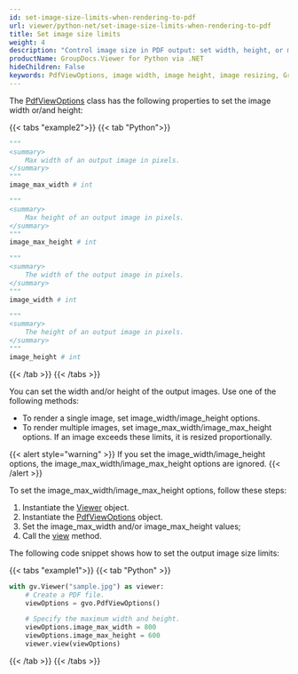 ```yaml
---
id: set-image-size-limits-when-rendering-to-pdf
url: viewer/python-net/set-image-size-limits-when-rendering-to-pdf
title: Set image size limits
weight: 4
description: "Control image size in PDF output: set width, height, or maximum dimensions."
productName: GroupDocs.Viewer for Python via .NET
hideChildren: False
keywords: PdfViewOptions, image width, image height, image resizing, GroupDocs.Viewer, Python, PDF viewer
---
```

The [PdfViewOptions](https://reference.groupdocs.com/viewer/python-net/groupdocs.viewer.options/pdfviewoptions) class has the following properties to set the image width or/and height:

{{< tabs "example2">}}
{{< tab "Python">}}
```python
""" 
<summary>
    Max width of an output image in pixels.
</summary>
"""
image_max_width # int

"""
<summary>
    Max height of an output image in pixels.
</summary>
"""
image_max_height # int

"""
<summary>
    The width of the output image in pixels.
</summary>
"""
image_width # int

"""
<summary>
    The height of an output image in pixels.
</summary>
"""
image_height # int

```
{{< /tab >}}
{{< /tabs >}}

You can set the width and/or height of the output images. Use one of the following methods: 

* To render a single image, set image_width/image_height options.
* To render multiple images, set image_max_width/image_max_height options. If an image exceeds these limits, it is resized proportionally.

{{< alert style="warning" >}}
If you set the image_width/image_height options, the image_max_width/image_max_height options are ignored.
{{< /alert >}}

To set the image_max_width/image_max_height options, follow these steps:

1. Instantiate the [Viewer](https://reference.groupdocs.com/viewer/python-net/groupdocs.viewer/viewer) object.
2. Instantiate the [PdfViewOptions](https://reference.groupdocs.com/viewer/python-net/groupdocs.viewer.options/pdfviewoptions) object.
3. Set the image_max_width and/or image_max_height values;
4. Call the [view](https://reference.groupdocs.com/viewer/python-net/groupdocs.viewer/viewer/#methods) method.

The following code snippet shows how to set the output image size limits:

{{< tabs "example1">}}
{{< tab "Python" >}}
```python
with gv.Viewer("sample.jpg") as viewer:
    # Create a PDF file.
    viewOptions = gvo.PdfViewOptions()

    # Specify the maximum width and height.
    viewOptions.image_max_width = 800
    viewOptions.image_max_height = 600
    viewer.view(viewOptions)
```
{{< /tab >}}
{{< /tabs >}}
